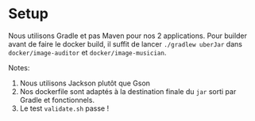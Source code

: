 # Setup
Nous utilisons Gradle et pas Maven pour nos 2 applications. Pour builder avant de faire le docker build, il suffit de lancer `./gradlew uberJar` dans `docker/image-auditor` et `docker/image-musician`. 

Notes:
1. Nous utilisons Jackson plutôt que Gson
1. Nos dockerfile sont adaptés à la destination finale du `jar` sorti par Gradle et fonctionnels.
1. Le test `validate.sh` passe !
